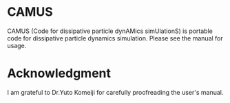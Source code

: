 # CAMUS

CAMUS (Code for dissipative particle dynAMics simUlationS) is portable code for dissipative particle dynamics simulation.
Please see the manual for usage.

# Acknowledgment

I am grateful to Dr.Yuto Komeiji for carefully proofreading the user's manual.
